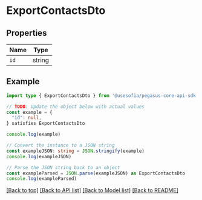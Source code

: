 
# ExportContactsDto


## Properties

Name | Type
------------ | -------------
`id` | string

## Example

```typescript
import type { ExportContactsDto } from '@usesofia/pegasus-core-api-sdk'

// TODO: Update the object below with actual values
const example = {
  "id": null,
} satisfies ExportContactsDto

console.log(example)

// Convert the instance to a JSON string
const exampleJSON: string = JSON.stringify(example)
console.log(exampleJSON)

// Parse the JSON string back to an object
const exampleParsed = JSON.parse(exampleJSON) as ExportContactsDto
console.log(exampleParsed)
```

[[Back to top]](#) [[Back to API list]](../README.md#api-endpoints) [[Back to Model list]](../README.md#models) [[Back to README]](../README.md)


